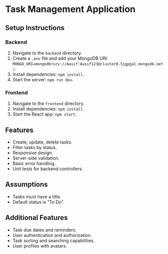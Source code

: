 
# Task Management Application

## Setup Instructions

### Backend

1. Navigate to the `backend` directory.
2. Create a `.env` file and add your MongoDB URI: `MONGO_URI=mongodb+srv://Aasif:Aasif123@cluster0.5jgpgal.mongodb.net/`.
3. Install dependencies: `npm install`.
4. Start the server: `npm run dev`.

### Frontend

1. Navigate to the `frontend` directory.
2. Install dependencies: `npm install`.
3. Start the React app: `npm start`.

## Features

- Create, update, delete tasks.
- Filter tasks by status.
- Responsive design.
- Server-side validation.
- Basic error handling.
- Unit tests for backend controllers.

## Assumptions

- Tasks must have a title.
- Default status is "To Do".

## Additional Features

- Task due dates and reminders.
- User authentication and authorization.
- Task sorting and searching capabilities.
- User profiles with avatars.
